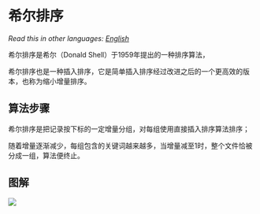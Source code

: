 # 希尔排序

_Read this in other languages:_
[_English_](README.md)

希尔排序是希尔（Donald Shell）于1959年提出的一种排序算法，

希尔排序也是一种插入排序，它是简单插入排序经过改进之后的一个更高效的版本，也称为缩小增量排序。


## 算法步骤

希尔排序是把记录按下标的一定增量分组，对每组使用直接插入排序算法排序；

随着增量逐渐减少，每组包含的关键词越来越多，当增量减至1时，整个文件恰被分成一组，算法便终止。

## 图解

![](https://gitee.com/geekhall/pic/raw/main/img/20220503145742.png)
